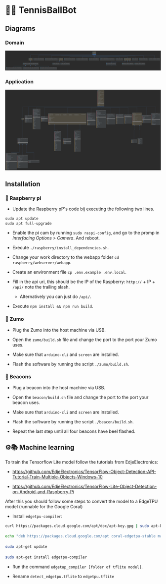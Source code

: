 # 🎾🤖 TennisBallBot

## Diagrams

### Domain

![domain](assets/diagrams/domain.png)

### Application

![application](assets/diagrams/application.png)


## Installation 

### 🍰 Raspberry pi

* Update the Raspberry pP's code bij executing the following two lines.

```
sudo apt update
sudo apt full-upgrade
```

* Enable the pi cam by running `sudo raspi-config`, and go to the promp in _Interfacing Options > Camera_. And reboot.

* Execute `./raspberry/install_dependencies.sh`.

* Change your work directory to the webapp folder `cd raspberry/webserver/webapp`.

* Create an environment file `cp .env.example .env.local`.

* Fill in the api uri, this should be the IP of the Raspberry: `http://` + IP + `/api/` note the trailing slash.
    * Alternatively you can just do `/api/`.

* Execute `npm install && npm run build`.

### 🍣 Zumo

* Plug the Zumo into the host machine via USB.

* Open the `zumo/build.sh` file and change the port to the port your Zumo uses.

* Make sure that `arduino-cli` and `screen` are installed.

* Flash the software by running the script `./zumo/build.sh`.

### 📡 Beacons

* Plug a beacon into the host machine via USB.

* Open the `beacon/build.sh` file and change the port to the port your beacon uses.

* Make sure that `arduino-cli` and `screen` are installed.

* Flash the software by running the script `./beacon/build.sh`.

* Repeat the last step until all four beacons have beel flashed.

## ⚙📚 Machine learning

To train the Tensorflow Lite model follow the tutorials from EdjeElectronics:

* https://github.com/EdjeElectronics/TensorFlow-Object-Detection-API-Tutorial-Train-Multiple-Objects-Windows-10

* https://github.com/EdjeElectronics/TensorFlow-Lite-Object-Detection-on-Android-and-Raspberry-Pi

After this you should follow some steps to convert the model to a EdgeTPU model (runnable for the Google Coral) 

* Install `edgetpu-compiler`:

```bash
curl https://packages.cloud.google.com/apt/doc/apt-key.gpg | sudo apt-key add -

echo "deb https://packages.cloud.google.com/apt coral-edgetpu-stable main" | sudo tee /etc/apt/sources.list.d/coral-edgetpu.list

sudo apt-get update

sudo apt-get install edgetpu-compiler
``` 

* Run the command `edgetup_compiler [folder of tflite model]`.

* Rename `detect_edgetpu.tflite` to `edgetpu.tflite`

